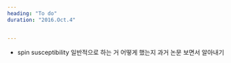 ```yaml
---
heading: "To do"
duration: "2016.Oct.4"


---
```



* spin susceptibility 일반적으로 하는 거 어떻게 했는지 과거 논문 보면서 알아내기

